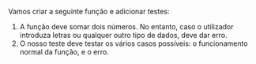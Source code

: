 Vamos criar a seguinte função e adicionar testes:

1. A função deve somar dois números. No entanto, caso o utilizador introduza letras ou qualquer outro tipo de dados, deve dar erro.
2. O nosso teste deve testar os vários casos possíveis: o funcionamento normal da função, e o erro.

